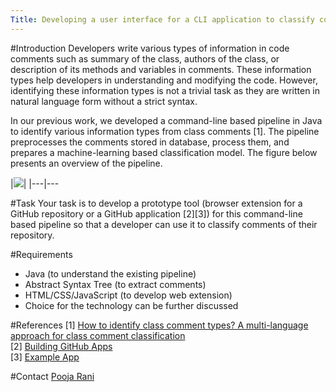 ```yaml
---
Title: Developing a user interface for a CLI application to classify comments
---
```


#Introduction
Developers write various types of information in code comments such as summary of the class, authors of the class, or description of its methods and variables in comments. These information types help developers in understanding and modifying the code. However, identifying these information types is not a trivial task as they are written in natural language form without a strict syntax. 

In our previous work, we developed a command-line based pipeline in Java to identify various information types from class comments [1]. 
The pipeline preprocesses the comments stored in database, process them, and prepares a machine-learning based classification model. The figure below presents an overview of the pipeline.


|<img style="text-align:center" src="http://scg.unibe.ch/download/prani/cl-neon-pipeline.jpg"/>|
|---|---

#Task
Your task is to develop a prototype tool (browser extension for a GitHub repository or a GitHub application [2][3]) for this command-line based pipeline so that a developer can use it to classify comments of their repository.

#Requirements

-  Java (to understand the existing pipeline)
-  Abstract Syntax Tree (to extract comments)
-  HTML/CSS/JavaScript (to develop web extension)
-  Choice for the technology can be further discussed

#References
[1] [How to identify class comment types? A multi-language approach for class comment classification](http://scg.unibe.ch/archive/papers/Rani21d.pdf)<br>
[2] [Building GitHub Apps](https://docs.github.com/en/developers/apps/building-github-apps)<br>
[3] [Example App](https://github.com/rafaelkallis/ticket-tagger)

#Contact
[Pooja Rani](%base_url%/staff/Pooja-Rani)

